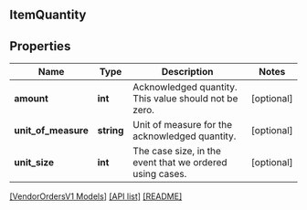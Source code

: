 ## ItemQuantity

## Properties

Name | Type | Description | Notes
------------ | ------------- | ------------- | -------------
**amount** | **int** | Acknowledged quantity. This value should not be zero. | [optional]
**unit_of_measure** | **string** | Unit of measure for the acknowledged quantity. | [optional]
**unit_size** | **int** | The case size, in the event that we ordered using cases. | [optional]

[[VendorOrdersV1 Models]](../) [[API list]](../../Api) [[README]](../../../README.md)
